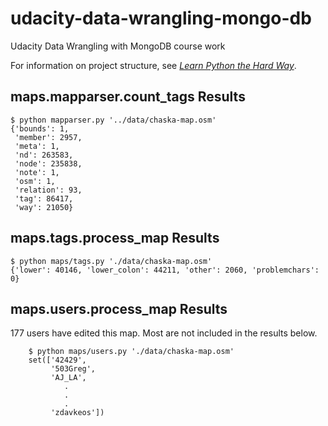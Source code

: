 udacity-data-wrangling-mongo-db
===============================

Udacity Data Wrangling with MongoDB course work

For information on project structure, see [<i>Learn Python the Hard Way</i>](http://learnpythonthehardway.org/book/ex46.html).

maps.mapparser.count_tags Results
------------------
    $ python mapparser.py '../data/chaska-map.osm'
    {'bounds': 1,
     'member': 2957,
     'meta': 1,
     'nd': 263583,
     'node': 235838,
     'note': 1,
     'osm': 1,
     'relation': 93,
     'tag': 86417,
     'way': 21050}

maps.tags.process_map Results
------------------
    $ python maps/tags.py './data/chaska-map.osm'
    {'lower': 40146, 'lower_colon': 44211, 'other': 2060, 'problemchars': 0}

maps.users.process_map Results
------------------------------
177 users have edited this map.  Most are not included in the results below.

        $ python maps/users.py './data/chaska-map.osm'
        set(['42429',
             '503Greg',
             'AJ_LA',
                .
                .
                .
             'zdavkeos'])
